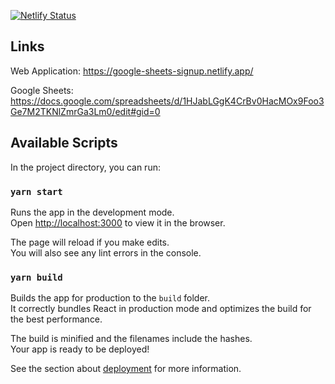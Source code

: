 [![Netlify Status](https://api.netlify.com/api/v1/badges/8adbce0e-14ad-4c1c-91b8-0b6849dba3e4/deploy-status)](https://app.netlify.com/sites/google-sheets-signup/deploys)

## Links

Web Application: https://google-sheets-signup.netlify.app/

Google Sheets: https://docs.google.com/spreadsheets/d/1HJabLGgK4CrBv0HacMOx9Foo3Ge7M2TKNlZmrGa3Lm0/edit#gid=0

## Available Scripts

In the project directory, you can run:

### `yarn start`

Runs the app in the development mode.\
Open [http://localhost:3000](http://localhost:3000) to view it in the browser.

The page will reload if you make edits.\
You will also see any lint errors in the console.

### `yarn build`

Builds the app for production to the `build` folder.\
It correctly bundles React in production mode and optimizes the build for the best performance.

The build is minified and the filenames include the hashes.\
Your app is ready to be deployed!

See the section about [deployment](https://facebook.github.io/create-react-app/docs/deployment) for more information.
